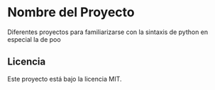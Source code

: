 # Nombre del Proyecto

Diferentes proyectos para familiarizarse con la sintaxis de python en especial la de poo

## Licencia

Este proyecto está bajo la licencia MIT.
